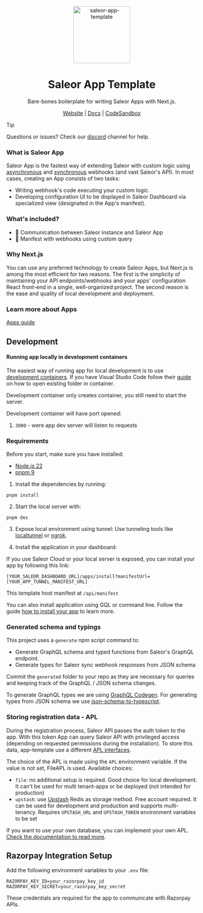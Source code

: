 <div align="center">
<img width="150" alt="saleor-app-template" src="https://user-images.githubusercontent.com/4006792/215185065-4ef2eda4-ca71-48cc-b14b-c776e0b491b6.png">
</div>

<div align="center">
  <h1>Saleor App Template</h1>
</div>

<div align="center">
  <p>Bare-bones boilerplate for writing Saleor Apps with Next.js.</p>
</div>

<div align="center">
  <a href="https://saleor.io/">Website</a>
  <span> | </span>
  <a href="https://docs.saleor.io/docs/3.x/">Docs</a>
  <span> | </span>
    <a href="https://githubbox.com/saleor/saleor-app-template">CodeSandbox</a>
</div>

> [!TIP]
> Questions or issues? Check our [discord](https://discord.gg/H52JTZAtSH) channel for help.

### What is Saleor App

Saleor App is the fastest way of extending Saleor with custom logic using [asynchronous](https://docs.saleor.io/docs/3.x/developer/extending/apps/asynchronous-webhooks) and [synchronous](https://docs.saleor.io/docs/3.x/developer/extending/apps/synchronous-webhooks/key-concepts) webhooks (and vast Saleor's API). In most cases, creating an App consists of two tasks:

- Writing webhook's code executing your custom logic.
- Developing configuration UI to be displayed in Saleor Dashboard via specialized view (designated in the App's manifest).

### What's included?

- 🚀 Communication between Saleor instance and Saleor App
- 📖 Manifest with webhooks using custom query

### Why Next.js

You can use any preferred technology to create Saleor Apps, but Next.js is among the most efficient for two reasons. The first is the simplicity of maintaining your API endpoints/webhooks and your apps' configuration React front-end in a single, well-organized project. The second reason is the ease and quality of local development and deployment.

### Learn more about Apps

[Apps guide](https://docs.saleor.io/docs/3.x/developer/extending/apps/key-concepts)

## Development

#### Running app locally in development containers

The easiest way of running app for local development is to use [development containers](https://containers.dev/).
If you have Visual Studio Code follow their [guide](https://code.visualstudio.com/docs/devcontainers/containers#_quick-start-open-an-existing-folder-in-a-container) on how to open existing folder in container.

Development container only creates container, you still need to start the server.

Development container will have port opened:

1. `3000` - were app dev server will listen to requests

### Requirements

Before you start, make sure you have installed:

- [Node.js 22](https://nodejs.org/en/)
- [pnpm 9](https://pnpm.io/)

1. Install the dependencies by running:

```
pnpm install
```

2. Start the local server with:

```
pnpm dev
```

3. Expose local environment using tunnel:
   Use tunneling tools like [localtunnel](https://github.com/localtunnel/localtunnel) or [ngrok](https://ngrok.com/).

4. Install the application in your dashboard:

If you use Saleor Cloud or your local server is exposed, you can install your app by following this link:

```
[YOUR_SALEOR_DASHBOARD_URL]/apps/install?manifestUrl=[YOUR_APP_TUNNEL_MANIFEST_URL]
```

This template host manifest at `/api/manifest`

You can also install application using GQL or command line. Follow the guide [how to install your app](https://docs.saleor.io/docs/3.x/developer/extending/apps/installing-apps#installation-using-graphql-api) to learn more.

### Generated schema and typings

This project uses a `generate` npm script command to:

- Generate GraphQL schema and typed functions from Saleor's GraphQL endpoint.
- Generate types for Saleor sync webhook responses from JSON schema

Commit the `generated` folder to your repo as they are necessary for queries and keeping track of the GraphQL / JSON schema changes.

To generate GraphQL types we are using [GraphQL Codegen](https://www.graphql-code-generator.com/). For generating types from JSON schema we use [json-schema-to-typescript](https://www.npmjs.com/package/json-schema-to-typescript).

### Storing registration data - APL

During the registration process, Saleor API passes the auth token to the app. With this token App can query Saleor API with privileged access (depending on requested permissions during the installation).
To store this data, app-template use a different [APL interfaces](https://docs.saleor.io/developer/extending/apps/developing-apps/app-sdk/apl).

The choice of the APL is made using the `APL` environment variable. If the value is not set, FileAPL is used. Available choices:

- `file`: no additional setup is required. Good choice for local development. It can't be used for multi tenant-apps or be deployed (not intended for production)
- `upstash`: use [Upstash](https://upstash.com/) Redis as storage method. Free account required. It can be used for development and production and supports multi-tenancy. Requires `UPSTASH_URL` and `UPSTASH_TOKEN` environment variables to be set

If you want to use your own database, you can implement your own APL. [Check the documentation to read more](https://docs.saleor.io/developer/extending/apps/developing-apps/app-sdk/apl).

## Razorpay Integration Setup

Add the following environment variables to your `.env` file:

```
RAZORPAY_KEY_ID=your_razorpay_key_id
RAZORPAY_KEY_SECRET=your_razorpay_key_secret
```

These credentials are required for the app to communicate with Razorpay APIs.
